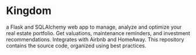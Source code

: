 # Kingdom
 a Flask and SQLAlchemy web app to manage, analyze and optimize your real estate portfolio. Get valuations, maintenance reminders, and investment recommendations. Integrates with Airbnb and HomeAway. This repository contains the source code, organized using best practices.
